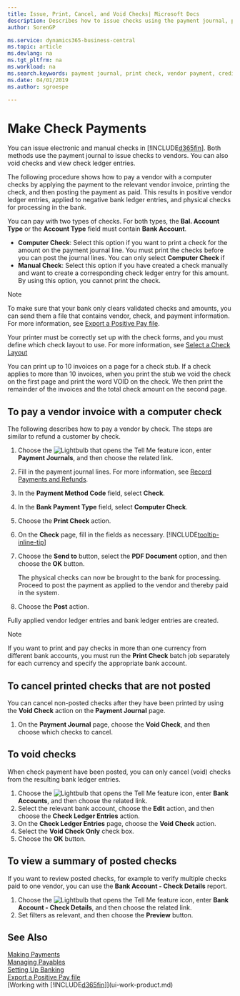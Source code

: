 ```yaml
---
title: Issue, Print, Cancel, and Void Checks| Microsoft Docs
description: Describes how to issue checks using the payment journal, print checks, and void or view check ledger entries in Business Central.  
author: SorenGP

ms.service: dynamics365-business-central
ms.topic: article
ms.devlang: na
ms.tgt_pltfrm: na
ms.workload: na
ms.search.keywords: payment journal, print check, vendor payment, creditor, debt, balance due, AP
ms.date: 04/01/2019
ms.author: sgroespe

---
```

# Make Check Payments
You can issue electronic and manual checks in [!INCLUDE[d365fin](includes/d365fin_md.md)]. Both methods use the payment journal to issue checks to vendors. You can also void checks and view check ledger entries.

The following procedure shows how to pay a vendor with a computer checks by applying the payment to the relevant vendor invoice, printing the check, and then posting the payment as paid. This results in positive vendor ledger entries, applied to negative bank ledger entries, and physical checks for processing in the bank.

You can pay with two types of checks. For both types, the **Bal. Account Type** or the **Account Type** field must contain **Bank Account**.

- **Computer Check**: Select this option if you want to print a check for the amount on the payment journal line. You must print the checks before you can post the journal lines. You can only select **Computer Check** if
- **Manual Check**: Select this option if you have created a check manually and want to create a corresponding check ledger entry for this amount. By using this option, you cannot print the check.

> [!NOTE]  
> To make sure that your bank only clears validated checks and amounts, you can send them a file that contains vendor, check, and payment information. For more information, see [Export a Positive Pay file](finance-how-positive-pay.md).

Your printer must be correctly set up with the check forms, and you must define which check layout to use. For more information, see [Select a Check Layout](finance-how-define-check-layouts.md)

You can print up to 10 invoices on a page for a check stub. If a check applies to more than 10 invoices, when you print the stub we void the check on the first page and print the word VOID on the check. We then print the remainder of the invoices and the total check amount on the second page.

## To pay a vendor invoice with a computer check
The following describes how to pay a vendor by check. The steps are similar to refund a customer by check.

1. Choose the ![Lightbulb that opens the Tell Me feature](media/ui-search/search_small.png "Tell me what you want to do") icon, enter **Payment Journals**, and then choose the related link.
2. Fill in the payment journal lines. For more information, see [Record Payments and Refunds](payables-how-post-payments-refunds.md).
3. In the **Payment Method Code** field, select **Check**.
4. In the **Bank Payment Type** field, select **Computer Check**.
5. Choose the **Print Check** action.
6. On the **Check** page, fill in the fields as necessary. [!INCLUDE[tooltip-inline-tip](includes/tooltip-inline-tip_md.md)]
7. Choose the **Send to** button, select the **PDF Document** option, and then choose the **OK** button.

    The physical checks can now be brought to the bank for processing. Proceed to post the payment as applied to the vendor and thereby paid in the system.
8. Choose the **Post** action.

Fully applied vendor ledger entries and bank ledger entries are created.

> [!NOTE]  
> If you want to print and pay checks in more than one currency from different bank accounts, you must run the **Print Check** batch job separately for each currency and specify the appropriate bank account.

## To cancel printed checks that are not posted
You can cancel non-posted checks after they have been printed by using the **Void Check** action on the **Payment Journal** page.

1. On the **Payment Journal** page, choose the **Void Check**, and then choose which checks to cancel.

## To void checks
When check payment have been posted, you can only cancel (void) checks from the resulting bank ledger entries.

1. Choose the ![Lightbulb that opens the Tell Me feature](media/ui-search/search_small.png "Tell me what you want to do") icon, enter **Bank Accounts**, and then choose the related link.
2. Select the relevant bank account, choose the **Edit** action, and then choose the **Check Ledger Entries** action.
3. On the **Check Ledger Entries** page, choose the **Void Check** action.
4. Select the **Void Check Only** check box.
5. Choose the **OK** button.

## To view a summary of posted checks
If you want to review posted checks, for example to verify multiple checks paid to one vendor, you can use the **Bank Account - Check Details** report.
1. Choose the ![Lightbulb that opens the Tell Me feature](media/ui-search/search_small.png "Tell me what you want to do") icon, enter **Bank Account - Check Details**, and then choose the related link.
2. Set filters as relevant, and then choose the **Preview** button.

## See Also
[Making Payments](payables-make-payments.md)  
[Managing Payables](payables-manage-payables.md)  
[Setting Up Banking](bank-setup-banking.md)  
[Export a Positive Pay file](finance-how-positive-pay.md)  
[Working with [!INCLUDE[d365fin](includes/d365fin_md.md)]](ui-work-product.md)  
